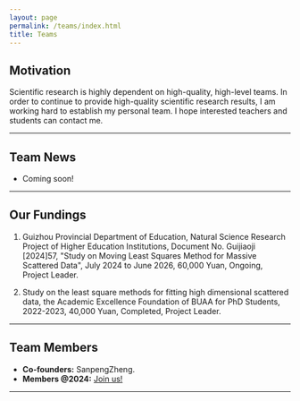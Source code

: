 ```yaml
---
layout: page
permalink: /teams/index.html
title: Teams
---
```


## Motivation

Scientific research is highly dependent on high-quality, high-level teams. In order to continue to provide high-quality scientific research results, I am working hard to establish my personal team. I hope interested teachers and students can contact me.<br>

---

## Team News

- Coming soon!

---

## Our Fundings

1. Guizhou Provincial Department of Education, Natural Science Research Project of Higher Education Institutions, Document No. Guijiaoji [2024]57, "Study on Moving Least Squares Method for Massive Scattered Data", July 2024 to June 2026, 60,000 Yuan, Ongoing, Project Leader.

2. Study on the least square methods for fitting high dimensional scattered data, the Academic Excellence Foundation of BUAA for PhD Students, 2022-2023, 40,000 Yuan, Completed, Project Leader.

---

## Team Members

- **Co-founders:** SanpengZheng.
- **Members @2024:** [Join us!](mailto:zhengsanpeng@gznu.edu.cn)<br>

---
